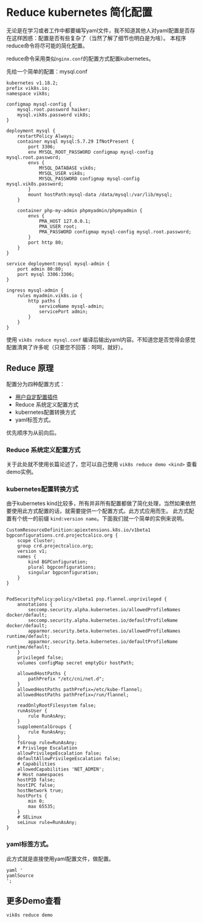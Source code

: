 # Reduce kubernetes 简化配置

无论是在学习或者工作中都要编写yaml文件，我不知道其他人对yaml配置是否存在这样困惑：配置是否有些复杂了（当然了解了细节也明白是为啥）。
本程序reduce命令将尽可能的简化配置。

reduce命令采用类似`nginx.conf`的配置方式配置kubernetes。

先给一个简单的配置：mysql.conf
```nginx
kubernetes v1.18.2;
prefix vik8s.io;
namespace vik8s;

configmap mysql-config {
    mysql.root.password haiker;
    mysql.vik8s.password vik8s;
}

deployment mysql {
    restartPolicy Always;
    container mysql mysql:5.7.29 IfNotPresent {
        port 3306;
        env MYSQL_ROOT_PASSWORD configmap mysql-config mysql.root.password;
        envs {
            MYSQL_DATABASE vik8s;
            MYSQL_USER vik8s;
            MYSQL_PASSWORD configmap mysql-config mysql.vik8s.password;
        }
        mount hostPath:mysql-data /data/mysql:/var/lib/mysql;
    }

    container php-my-admin phpmyadmin/phpmyadmin {
        envs {
            PMA_HOST 127.0.0.1;
            PMA_USER root;
            PMA_PASSWORD configmap mysql-config mysql.root.password;
        }
        port http 80;
    }
}

service deployment:mysql mysql-admin {
    port admin 80:80;
    port mysql 3306:3306;
}

ingress mysql-admin {
    rules myadmin.vik8s.io {
        http paths {
            serviceName mysql-admin;
            servicePort admin;
        }
    }
}
```
使用 `vik8s reduce mysql.conf` 编译后输出yaml内容。不知道您是否觉得会感觉配置清爽了许多呢（只要您不回答：呵呵，就好）。

## Reduce 原理

配置分为四种配置方式：

  - [用户自定配置插件](./plugins.md)
  - Reduce 系统定义配置方式
  - kubernetes配置转换方式
  - yaml标签方式。

优先顺序为从前向后。

### Reduce 系统定义配置方式

关于此处就不使用长篇论述了，您可以自己使用 `vik8s reduce demo <kind>` 查看demo实例。    
    
### kubernetes配置转换方式
由于kubernetes kind比较多，所有并非所有配置都做了简化处理，当然如果依然要使用此方式配置的话，就需要提供一个配置方式。此方式应用而生。
此方式配置有个统一的前缀 `kind:version name`。下面我们就一个简单的实例来说明。

```nginx 
CustomResourceDefinition:apiextensions.k8s.io/v1beta1 bgpconfigurations.crd.projectcalico.org {
    scope Cluster;
    group crd.projectcalico.org;
    version v1;
    names {
        kind BGPConfiguration;
        plural bgpconfigurations;
        singular bgpconfiguration;
    }
}


PodSecurityPolicy:policy/v1beta1 psp.flannel.unprivileged {
    annotations {
        seccomp.security.alpha.kubernetes.io/allowedProfileNames docker/default;
        seccomp.security.alpha.kubernetes.io/defaultProfileName docker/default;
        apparmor.security.beta.kubernetes.io/allowedProfileNames runtime/default;
        apparmor.security.beta.kubernetes.io/defaultProfileName runtime/default;
    }
    privileged false;
    volumes configMap secret emptyDir hostPath;

    allowedHostPaths {
        pathPrefix "/etc/cni/net.d";
    }
    allowedHostPaths pathPrefix=/etc/kube-flannel;
    allowedHostPaths pathPrefix=/run/flannel;
    
    readOnlyRootFilesystem false;
    runAsUser {
        rule RunAsAny;
    }
    supplementalGroups {
        rule RunAsAny;
    }
    fsGroup rule=RunAsAny;
    # Privilege Escalation
    allowPrivilegeEscalation false;
    defaultAllowPrivilegeEscalation false;
    # Capabilities
    allowedCapabilities 'NET_ADMIN';
    # Host namespaces
    hostPID false;
    hostIPC false;
    hostNetwork true;
    hostPorts {
        min 0;
        max 65535;
    }
    # SELinux
    seLinux rule=RunAsAny;
}
```

### yaml标签方式。
此方式就是直接使用yaml配置文件，做配置。
```nginx
yaml '
yamlSource
';
```

## 更多Demo查看
```shell 
vik8s reduce demo
```
